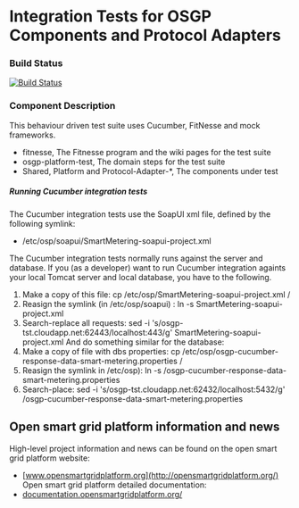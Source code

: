 # Integration Tests for OSGP Components and Protocol Adapters

### Build Status

[![Build Status](http://54.77.62.182/job/OSGP_Integration-Tests_development/badge/icon?style=plastic)](http://54.77.62.182/job/OSGP_Integration-Tests_development)


### Component Description

This behaviour driven test suite uses Cucumber, FitNesse and mock frameworks.

- fitnesse, The Fitnesse program and the wiki pages for the test suite
- osgp-platform-test, The domain steps for the test suite
- Shared, Platform and Protocol-Adapter-*, The components under test

##### Running Cucumber integration tests
The Cucumber integration tests use the SoapUI xml file, defined by the following symlink:
- /etc/osp/soapui/SmartMetering-soapui-project.xml

The Cucumber integration tests normally runs against the server and database. 
If you (as a developer) want to run Cucumber integration againts your local Tomcat server and local database, you have to the following.
1) Make a copy of this file: cp /etc/osp/SmartMetering-soapui-project.xml  <yourfolder>/
2) Reasign the symlink (in /etc/osp/soapui) : ln -s <yourfolder>SmartMetering-soapui-project.xml 
3) Search-replace all requests: sed -i 's/osgp-tst.cloudapp.net:62443/localhost:443/g' <yourfolder>SmartMetering-soapui-project.xml 
And do something similar for the database:
1) Make a copy of file with dbs properties: cp /etc/osp/osgp-cucumber-response-data-smart-metering.properties <yourfolder>/
2) Reasign the symlink in /etc/osp): ln -s <yourfolder>/osgp-cucumber-response-data-smart-metering.properties
3) Search-place: sed -i 's/osgp-tst.cloudapp.net:62432/localhost:5432/g' <yourfolder>/osgp-cucumber-response-data-smart-metering.properties

## Open smart grid platform information and news

High-level project information and news can be found on the open smart grid platform website: 
* [www.opensmartgridplatform.org](http://opensmartgridplatform.org/)
Open smart grid platform detailed documentation:
* [documentation.opensmartgridplatform.org/](http://documentation.opensmartgridplatform.org/)
